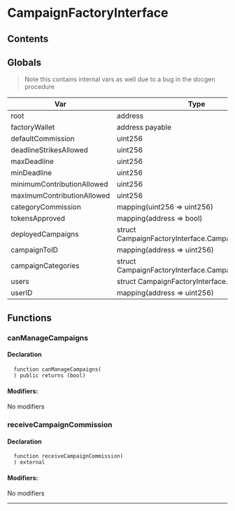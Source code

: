 # CampaignFactoryInterface





## Contents
<!-- START doctoc -->
<!-- END doctoc -->

## Globals

> Note this contains internal vars as well due to a bug in the docgen procedure

| Var | Type |
| --- | --- |
| root | address |
| factoryWallet | address payable |
| defaultCommission | uint256 |
| deadlineStrikesAllowed | uint256 |
| maxDeadline | uint256 |
| minDeadline | uint256 |
| minimumContributionAllowed | uint256 |
| maximumContributionAllowed | uint256 |
| categoryCommission | mapping(uint256 => uint256) |
| tokensApproved | mapping(address => bool) |
| deployedCampaigns | struct CampaignFactoryInterface.CampaignInfo[] |
| campaignToID | mapping(address => uint256) |
| campaignCategories | struct CampaignFactoryInterface.CampaignCategory[] |
| users | struct CampaignFactoryInterface.User[] |
| userID | mapping(address => uint256) |



## Functions

### canManageCampaigns


#### Declaration
```solidity
  function canManageCampaigns(
  ) public returns (bool)
```

#### Modifiers:
No modifiers



### receiveCampaignCommission


#### Declaration
```solidity
  function receiveCampaignCommission(
  ) external
```

#### Modifiers:
No modifiers




***    


